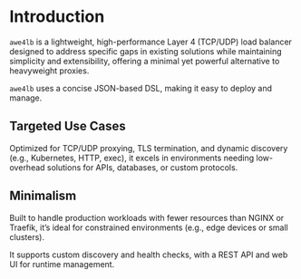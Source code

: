 # Introduction

`awe4lb` is a lightweight, high-performance Layer 4 (TCP/UDP) load balancer designed to address specific gaps in existing solutions while maintaining simplicity and extensibility, offering a minimal yet powerful alternative to heavyweight proxies.

`awe4lb` uses a concise JSON-based DSL, making it easy to deploy and manage.

## Targeted Use Cases

Optimized for TCP/UDP proxying, TLS termination, and dynamic discovery (e.g., Kubernetes, HTTP, exec), it excels in environments needing low-overhead solutions for APIs, databases, or custom protocols.

## Minimalism

Built to handle production workloads with fewer resources than NGINX or Traefik, it’s ideal for constrained environments (e.g., edge devices or small clusters).

It supports custom discovery and health checks, with a REST API and web UI for runtime management.